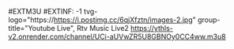 #EXTM3U 
#EXTINF: -1 tvg-logo="https://https://i.postimg.cc/6qjXfztn/images-2.jpg" group-title="Youtube Live", Rtv Music Live2
https://ythls-v2.onrender.com/channel/UCi-aUVwZR5U8GBNOy0CC4ww.m3u8

